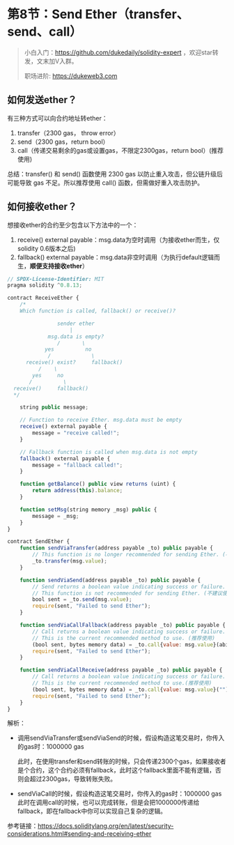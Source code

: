 # 第8节：Send Ether（transfer、send、call）

> 小白入门：https://github.com/dukedaily/solidity-expert ，欢迎star转发，文末加V入群。
>
> 职场进阶: https://dukeweb3.com

## 如何发送ether？

有三种方式可以向合约地址转ether：

1. transfer（2300 gas， throw error）
2. send（2300 gas，return bool）
3. call（传递交易剩余的gas或设置gas，不限定2300gas，return bool）(推荐使用)

总结：transfer() 和 send() 函数使用 2300 gas 以防止重入攻击，但公链升级后可能导致 gas 不足。所以推荐使用 call() 函数，但需做好重入攻击防护。



## 如何接收ether？

想接收ether的合约至少包含以下方法中的一个：

1. receive() external payable：msg.data为空时调用（为接收ether而生，仅solidity 0.6版本之后)
2. fallback() external payable：msg.data非空时调用（为执行default逻辑而生，**顺便支持接收ether**）

```js
// SPDX-License-Identifier: MIT
pragma solidity ^0.8.13;

contract ReceiveEther {
    /*
    Which function is called, fallback() or receive()?

                sender ether
                    |
             msg.data is empty?
                /       \
            yes          no
             /             \
      receive() exist?     fallback()
          /    \
        yes     no
       /          \
  receive()     fallback()
  */

    string public message;

    // Function to receive Ether. msg.data must be empty
    receive() external payable {
        message = "receive called!";
    }

    // Fallback function is called when msg.data is not empty
    fallback() external payable {
        message = "fallback called!";
    }

    function getBalance() public view returns (uint) {
        return address(this).balance;
    }

    function setMsg(string memory _msg) public {
        message = _msg;
    }
}

contract SendEther {
    function sendViaTransfer(address payable _to) public payable {
        // This function is no longer recommended for sending Ether. (不建议使用)
        _to.transfer(msg.value);
    }

    function sendViaSend(address payable _to) public payable {
        // Send returns a boolean value indicating success or failure.
        // This function is not recommended for sending Ether. (不建议使用)
        bool sent = _to.send(msg.value);
        require(sent, "Failed to send Ether");
    }

    function sendViaCallFallback(address payable _to) public payable {
        // Call returns a boolean value indicating success or failure.
        // This is the current recommended method to use. (推荐使用)
        (bool sent, bytes memory data) = _to.call{value: msg.value}(abi.encodeWithSignature("noExistFuncTest()"));
        require(sent, "Failed to send Ether");
    }

    function sendViaCallReceive(address payable _to) public payable {
        // Call returns a boolean value indicating success or failure.
        // This is the current recommended method to use.(推荐使用)
        (bool sent, bytes memory data) = _to.call{value: msg.value}("");
        require(sent, "Failed to send Ether");
    }
}
```

解析：

- 调用sendViaTransfer或sendViaSend的时候，假设构造这笔交易时，你传入的gas时：1000000 gas

  此时，在使用transfer和send转账的时候，只会传递2300个gas，如果接收者是个合约，这个合约必须有fallback，此时这个fallback里面不能有逻辑，否则会超过2300gas，导致转账失败。

- sendViaCall的时候，假设构造这笔交易时，你传入的gas时：1000000 gas
  此时在调用call的时候，也可以完成转账，但是会把1000000传递给fallback，即在fallback中你可以实现自己复杂的逻辑。



参考链接：https://docs.soliditylang.org/en/latest/security-considerations.html#sending-and-receiving-ether
